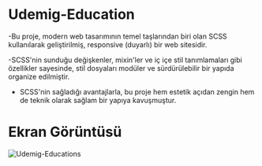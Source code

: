 # Udemig-Education

-​Bu proje, modern web tasarımının temel taşlarından biri olan SCSS kullanılarak geliştirilmiş, responsive (duyarlı) bir web sitesidir.

-SCSS'nin sunduğu değişkenler, mixin'ler ve iç içe stil tanımlamaları gibi özellikler sayesinde, stil dosyaları modüler ve sürdürülebilir bir yapıda organize edilmiştir.

- SCSS'nin sağladığı avantajlarla, bu proje hem estetik açıdan zengin hem de teknik olarak sağlam bir yapıya kavuşmuştur.​


# Ekran Görüntüsü

![Udemig-Educations](https://github.com/user-attachments/assets/93fc4833-54e7-45f7-a61c-9790184e3a42)
